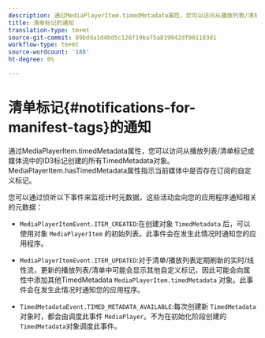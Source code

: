 ```yaml
---
description: 通过MediaPlayerItem.timedMetadata属性，您可以访问从播放列表/清单标记或媒体流中的ID3标记创建的所有TimedMetadata对象。 MediaPlayerItem.hasTimedMetadata属性指示当前媒体中是否存在订阅的自定义标记。
title: 清单标记的通知
translation-type: tm+mt
source-git-commit: 89bdda1d4bd5c126f19ba75a819942df901183d1
workflow-type: tm+mt
source-wordcount: '188'
ht-degree: 0%

---
```



# 清单标记{#notifications-for-manifest-tags}的通知

通过MediaPlayerItem.timedMetadata属性，您可以访问从播放列表/清单标记或媒体流中的ID3标记创建的所有TimedMetadata对象。 MediaPlayerItem.hasTimedMetadata属性指示当前媒体中是否存在订阅的自定义标记。

您可以通过侦听以下事件来监视计时元数据，这些活动会向您的应用程序通知相关的元数据：

* `MediaPlayerItemEvent.ITEM_CREATED`:在创建对象 `TimedMetadata` 后，可以使用对象 `MediaPlayerItem` 的初始列表。此事件会在发生此情况时通知您的应用程序。

* `MediaPlayerItemEvent.ITEM_UPDATED`:对于清单/播放列表定期刷新的实时/线性流，更新的播放列表/清单中可能会显示其他自定义标记，因此可能会向属性中添加其他TimedMetadata `MediaPlayerItem.timedMetadata` 对象。此事件会在发生此情况时通知您的应用程序。

* `TimedMetadataEvent.TIMED_METADATA_AVAILABLE`:每次创建新 `TimedMetadata` 对象时，都会由调度此事件 `MediaPlayer`。不为在初始化阶段创建的`TimedMetadata`对象调度此事件。


